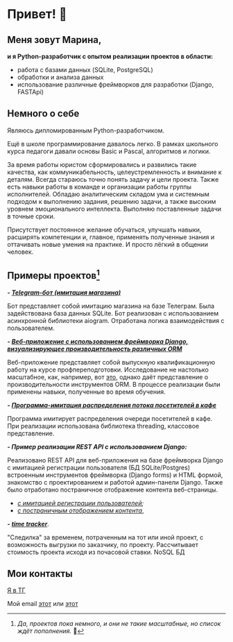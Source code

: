 # Привет! 👋
## Меня зовут **Марина**,

**и я Python-разработчик с опытом реализации проектов в области:**

- работа с базами данных (SQLite, PostgreSQL)
- обработки и анализа данных
- использование различные фреймворков для разработки (Django, FASTApi)

  
## Немного о себе
Являюсь дипломированным Python-разработчиком.

Ещё в школе программирование давалось легко. В рамках школьного курса педагоги давали основы Basic и Pascal, алгоритмов и логики.

За время работы юристом сформировались и развились такие качества, как коммуникабельность, целеустремленность и внимание к деталям. Всегда стараюсь точно понять задачу и цели проекта. Также есть навыки работы в команде и организации работы группы исполнителей. Обладаю аналитическим складом ума и системным подходом к выполнению задания, решению задачи, а также высоким уровнем эмоционального интеллекта. Выполняю поставленные задачи в точные сроки.

Присутствует постоянное желание обучаться, улучшать навыки, расширять компетенции и, главное, применять полученные знания и оттачивать новые умения на практике.
И просто лёгкий в общении человек.

## Примеры проектов[^1]

***- [Telegram-бот (имитация магазина)](https://github.com/MVerseau/UU_Py_Dev/tree/8565f85ebd0173678f40341003ce6c123e36e8ec/Module14task6_refactored)***

Бот представляет собой имитацию магазина на базе Телеграм. Была задействована база данных SQLite. Бот реализован с использованием асинхронной библиотеки aiogram. Отработана логика взаимодействия с пользователем.

***- [Веб-приложение с использованием фреймворка Django, визуализирующее производительность различных ORM](https://github.com/MVerseau/ORMs)***

Веб-приложение представляет собой выпускную квалификационную работу на курсе профпереподготовки. Исследование не настолько масштабное, как, например, вот [это](https://github.com/tortoise/orm-benchmarks), однако даёт представление о производительности инструментов ORM. В процессе реализации были применены навыки, полученные во время обучения.

***- [Программа-имитация распределения потока посетителей в кафе](https://github.com/MVerseau/UU_Py_Dev/blob/724e85e6ea3744d1f2c9c1baea80792d88b0bccb/Module10task4.py)***

Программа имитирует распределения очереди посетителей в кафе. При реализации использована библиотека threading, классовое представление.

***- Пример реализации REST API с использованием Django:***

Реализовано REST API для веб-приложения на базе фреймворка Django с имитацией регистрации пользователя (БД SQLite/Postgres) встроенным инструментов фреймворка (Django forms) и HTML формой, знакомство с проектированием и работой админ-панели Django. Также было отработано постраничное отображение контента веб-страницы.

- *[с имитацией регистрации пользователей](https://github.com/MVerseau/UU_Learn_Django/tree/e2d10908b9ac18f3896492c701e4870546666de9/DjangoModule/UrbanDjango);*
- *[с постраничным отображением контента](https://github.com/MVerseau/UU_Py_Dev/tree/8565f85ebd0173678f40341003ce6c123e36e8ec/MyBlog)*,

***- [time tracker](https://github.com/MVerseau/Time_Tracker)***.

"Следилка" за временем, потраченным на тот или иной проект, с возможность выгрузки по заказчику, по проекту. Рассчитывает стоимость проекта исходя из почасовой ставки. NoSQL БД

[^1]: *Да, проектов пока немного, и они не такие масштабные, но список ждёт пополнения.* 🤗


## Мои контакты
[Я в ТГ](https://t.me/Marvers)

Мой email [этот](mverseau@gmail.com) или [этот](mverseau@yandex.ru)
